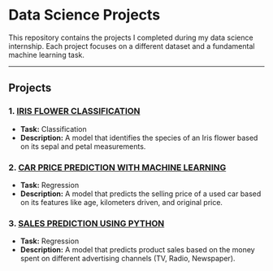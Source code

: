 # Data Science Projects

This repository contains the projects I completed during my data science internship. Each project focuses on a different dataset and a fundamental machine learning task.

---

## **Projects**

### 1. [IRIS FLOWER CLASSIFICATION](https://github.com/Kr19-sandeep/OIBSIP/tree/main/IRIS%20FLOWER%20CLASSIFICATION)
* **Task:** Classification
* **Description:** A model that identifies the species of an Iris flower based on its sepal and petal measurements.

### 2. [CAR PRICE PREDICTION WITH MACHINE LEARNING](https://github.com/Kr19-sandeep/OIBSIP/tree/main/CAR%20PRICE%20PREDICTION%20WITH%20MACHINE%20LEARNING)
* **Task:** Regression
* **Description:** A model that predicts the selling price of a used car based on its features like age, kilometers driven, and original price.

### 3. [SALES PREDICTION USING PYTHON](./SALES-PREDICTION-USING-PYTHON/)
* **Task:** Regression
* **Description:** A model that predicts product sales based on the money spent on different advertising channels (TV, Radio, Newspaper).
